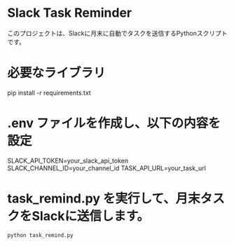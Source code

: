 # Slack Task Reminder

このプロジェクトは、Slackに月末に自動でタスクを送信するPythonスクリプトです。

# 必要なライブラリ
pip install -r requirements.txt

# .env ファイルを作成し、以下の内容を設定
SLACK_API_TOKEN=your_slack_api_token
SLACK_CHANNEL_ID=your_channel_id
TASK_API_URL=your_task_url

# task_remind.py を実行して、月末タスクをSlackに送信します。

```bash
python task_remind.py
